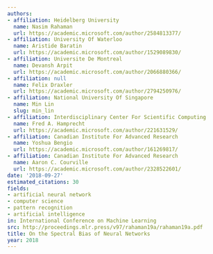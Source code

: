 ```yaml
---
authors:
- affiliation: Heidelberg University
  name: Nasim Rahaman
  url: https://academic.microsoft.com/author/2584813377/
- affiliation: University Of Waterloo
  name: Aristide Baratin
  url: https://academic.microsoft.com/author/1529089830/
- affiliation: Universite De Montreal
  name: Devansh Arpit
  url: https://academic.microsoft.com/author/2066880366/
- affiliation: null
  name: Felix Draxler
  url: https://academic.microsoft.com/author/2794250976/
- affiliation: National University Of Singapore
  name: Min Lin
  slug: min_lin
- affiliation: Interdisciplinary Center For Scientific Computing
  name: Fred A. Hamprecht
  url: https://academic.microsoft.com/author/221631529/
- affiliation: Canadian Institute For Advanced Research
  name: Yoshua Bengio
  url: https://academic.microsoft.com/author/161269817/
- affiliation: Canadian Institute For Advanced Research
  name: Aaron C. Courville
  url: https://academic.microsoft.com/author/2328522601/
date: '2018-09-27'
estimated_citations: 30
fields:
- artificial neural network
- computer science
- pattern recognition
- artificial intelligence
in: International Conference on Machine Learning
src: http://proceedings.mlr.press/v97/rahaman19a/rahaman19a.pdf
title: On the Spectral Bias of Neural Networks
year: 2018
---
```

